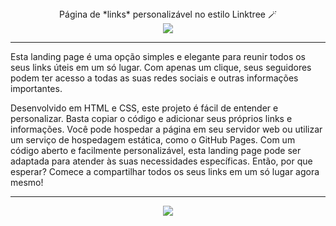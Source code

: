 <div align="center">
 Página de *links* personalizável no estilo Linktree 🪄
</div>

<div align="center">
   <img src="https://user-images.githubusercontent.com/114448911/229899213-8bbd93a8-3a01-4647-ad93-9ba21804ae0a.png">
</div>

------

Esta landing page é uma opção simples e elegante para reunir todos os seus links úteis em um só lugar. Com apenas um clique, seus seguidores podem ter acesso a todas as suas redes sociais e outras informações importantes. 

Desenvolvido em HTML e CSS, este projeto é fácil de entender e personalizar. Basta copiar o código e adicionar seus próprios links e informações. Você pode hospedar a página em seu servidor web ou utilizar um serviço de hospedagem estática, como o GitHub Pages. Com um código aberto e facilmente personalizável, esta landing page pode ser adaptada para atender às suas necessidades específicas. Então, por que esperar? Comece a compartilhar todos os seus links em um só lugar agora mesmo!

------

<div align="center">
   <img src="https://user-images.githubusercontent.com/114448911/229894388-fb5caec5-6c36-4505-8bec-0b59895660dd.gif">
</div>
